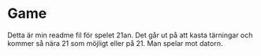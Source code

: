 # Game

Detta är min readme fil för spelet 21an. Det går ut på att kasta tärningar och kommer så nära 21 som möjligt eller på 21. Man spelar mot datorn.